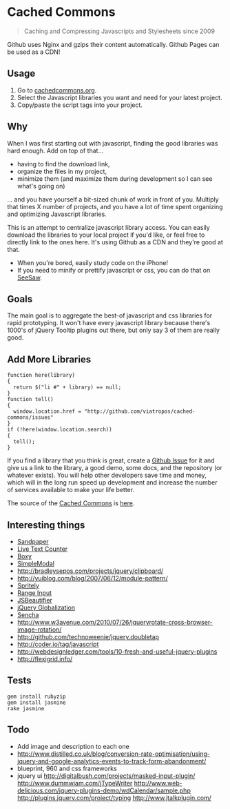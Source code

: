 # Cached Commons

> Caching and Compressing Javascripts and Stylesheets since 2009

Github uses Nginx and gzips their content automatically.  Github Pages can be used as a CDN!

## Usage

1. Go to [cachedcommons.org](http://cachedcommons.org/).
2. Select the Javascript libraries you want and need for your latest project.
3. Copy/paste the script tags into your project.

## Why

When I was first starting out with javascript, finding the good libraries was hard enough.  Add on top of that...

- having to find the download link,
- organize the files in my project,
- minimize them (and maximize them during development so I can see what's going on)

... and you have yourself a bit-sized chunk of work in front of you.  Multiply that times X number of projects, and you have a lot of time spent organizing and optimizing Javascript libraries.

This is an attempt to centralize javascript library access.  You can easily download the libraries to your local project if you'd like, or feel free to directly link to the ones here.  It's using Github as a CDN and they're good at that.

- When you're bored, easily study code on the iPhone!
- If you need to minify or prettify javascript or css, you can do that on [SeeSaw](http://meetseesaw.com).

## Goals

The main goal is to aggregate the best-of javascript and css libraries for rapid prototyping.  It won't have every javascript library because there's 1000's of jQuery Tooltip plugins out there, but only say 3 of them are really good.

## Add More Libraries

    function here(library)
    {
      return $("li #" + library) == null; 
    }
    function tell()
    { 
      window.location.href = "http://github.com/viatropos/cached-commons/issues" 
    }
    if (!here(window.location.search))
    { 
      tell(); 
    }

If you find a library that you think is great, create a [Github Issue](http://github.com/viatropos/cached-commons/issues) for it and give us a link to the library, a good demo, some docs, and the repository (or whatever exists).  You will help other developers save time and money, which will in the long run speed up development and increase the number of services available to make your life better.

The source of the [Cached Commons](http://cachedcommons.org) is [here](http://github.com/viatropos/cached-commons/tree/gh-pages).

## Interesting things

- [Sandpaper](http://www.useragentman.com/blog/2010/03/09/cross-browser-css-transforms-even-in-ie/)
- [Live Text Counter](http://youhack.me/2010/04/22/live-character-count-with-progress-bar-using-jquery/comment-page-1/)
- [Boxy](http://onehackoranother.com/projects/jquery/boxy/)
- [SimpleModal](http://www.ericmmartin.com/projects/simplemodal/)
- http://bradleysepos.com/projects/jquery/clipboard/
- http://yuiblog.com/blog/2007/06/12/module-pattern/
- [Spritely](http://www.spritely.net/)
- [Range Input](http://flowplayer.org/tools/demos/rangeinput/)
- [JSBeautifier](http://jsbeautifier.org/)
- [jQuery Globalization](http://github.com/nje/jquery-glob)
- [Sencha](http://www.sencha.com/)
- http://www.w3avenue.com/2010/07/26/jqueryrotate-cross-browser-image-rotation/
- http://github.com/technoweenie/jquery.doubletap
- http://coder.io/tag/javascript
- http://webdesignledger.com/tools/10-fresh-and-useful-jquery-plugins
- http://flexigrid.info/

## Tests

    gem install rubyzip
    gem install jasmine
    rake jasmine

## Todo

- Add image and description to each one
- http://www.distilled.co.uk/blog/conversion-rate-optimisation/using-jquery-and-google-analytics-events-to-track-form-abandonment/
- blueprint, 960 and css frameworks
- jquery ui
http://digitalbush.com/projects/masked-input-plugin/
http://www.dummwiam.com/jTypeWriter
http://www.web-delicious.com/jquery-plugins-demo/wdCalendar/sample.php
http://plugins.jquery.com/project/typing
http://www.jtalkplugin.com/